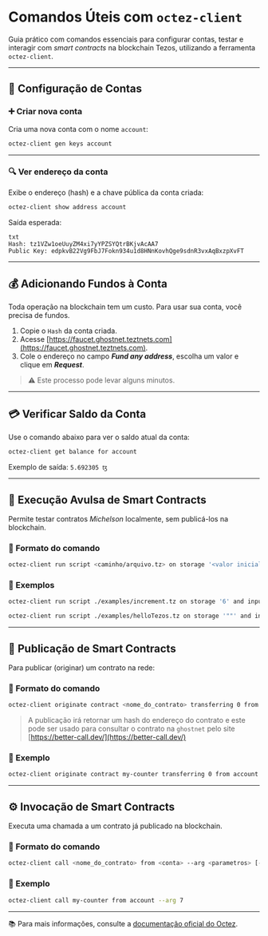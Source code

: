 # Comandos Úteis com `octez-client`

Guia prático com comandos essenciais para configurar contas, testar e interagir com *smart contracts* na blockchain Tezos, utilizando a ferramenta `octez-client`.

---

## 🧾 Configuração de Contas

### ➕ Criar nova conta
Cria uma nova conta com o nome `account`:

```sh
octez-client gen keys account
```

---

### 🔍 Ver endereço da conta
Exibe o endereço (hash) e a chave pública da conta criada:

```sh
octez-client show address account
```

Saída esperada:

```
txt
Hash: tz1VZw1oeUuyZM4xi7yYPZSYQtrBKjvAcAA7
Public Key: edpkvB22Vg9FbJ7Fokn934u1d8HNnKovhQge9sdnR3vxAqBxzpXvFT
```

---

## 💰 Adicionando Fundos à Conta

Toda operação na blockchain tem um custo. Para usar sua conta, você precisa de fundos.

1. Copie o `Hash` da conta criada.
2. Acesse [https://faucet.ghostnet.teztnets.com](https://faucet.ghostnet.teztnets.com).
3. Cole o endereço no campo **_Fund any address_**, escolha um valor e clique em **_Request_**.

> ⚠️ Este processo pode levar alguns minutos.

---

## 💳 Verificar Saldo da Conta

Use o comando abaixo para ver o saldo atual da conta:

```sh
octez-client get balance for account
```

Exemplo de saída: `5.692305 ꜩ`


---

## 🧪 Execução Avulsa de Smart Contracts

Permite testar contratos *Michelson* localmente, sem publicá-los na blockchain.

### 📌 Formato do comando

```sh
octez-client run script <caminho/arquivo.tz> on storage '<valor inicial storage>' and input '<valor de entrada>' [--entrypoint <método>]
```

### 🧷 Exemplos

```sh
octez-client run script ./examples/increment.tz on storage '6' and input '5'

octez-client run script ./examples/helloTezos.tz on storage '""' and input '"Mauricio"' --entrypoint name
```

---

## 🚀 Publicação de Smart Contracts

Para publicar (originar) um contrato na rede:

### 📌 Formato do comando

```sh
octez-client originate contract <nome_do_contrato> transferring 0 from <conta> running <arquivo.tz> --init <valor_storage> --burn-cap <limite_taxa>
```

> A publicação irá retornar um hash  do endereço do contrato e este pode ser usado para consultar o contrato na `ghostnet` pelo site [https://better-call.dev/](https://better-call.dev/)

### 🧷 Exemplo

```sh
octez-client originate contract my-counter transferring 0 from account running ./examples/increment.tz --init 10 --burn-cap 0.1
```

---

## ⚙️ Invocação de Smart Contracts

Executa uma chamada a um contrato já publicado na blockchain.

### 📌 Formato do comando

```sh
octez-client call <nome_do_contrato> from <conta> --arg <parametros> [--entrypoint <método>]
```

### 🧷 Exemplo

```sh
octez-client call my-counter from account --arg 7
```

---

📚 Para mais informações, consulte a [documentação oficial do Octez](https://octez.tezos.com/docs/introduction/tezos.html).

